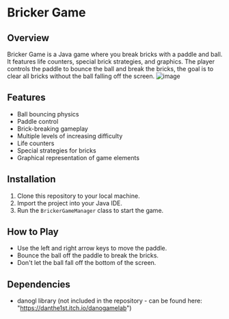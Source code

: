 # Bricker Game

## Overview
Bricker Game is a Java game where you break bricks with a paddle and ball. It features life counters, special brick strategies, and graphics.
The player controls the paddle to bounce the ball and break the bricks, the goal is to clear all bricks without the ball falling off the screen.
![image <img  width="12">](https://github.com/shakedmishory/Bricker_Game/assets/142403126/07889a28-c593-4025-aab1-44ea8e4a0584)

## Features
- Ball bouncing physics
- Paddle control
- Brick-breaking gameplay
- Multiple levels of increasing difficulty
- Life counters
- Special strategies for bricks
- Graphical representation of game elements

## Installation
1. Clone this repository to your local machine.
2. Import the project into your Java IDE.
3. Run the `BrickerGameManager` class to start the game.

## How to Play
- Use the left and right arrow keys to move the paddle.
- Bounce the ball off the paddle to break the bricks.
- Don't let the ball fall off the bottom of the screen.

## Dependencies
- danogl library (not included in the repository - can be found here: "https://danthe1st.itch.io/danogamelab")





